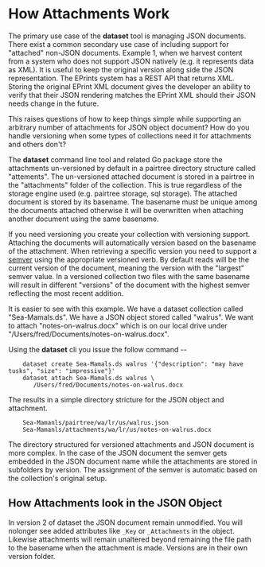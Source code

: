 How Attachments Work
====================

The primary use case of the __dataset__ tool is managing JSON documents. There exist a common secondary use case of including support for \"attached\" non-JSON documents. Example 1, when we harvest content from a system who does not support JSON natively (e.g. it represents data as XML). It is useful to keep the original version along side the JSON representation. The EPrints system has a REST API that returns XML. Storing the original EPrint XML document gives the developer an ability to verify that their JSON rendering matches the EPrint XML should their JSON needs change in the future.

This raises questions of how to keep things simple while supporting an arbitrary number of attachments for JSON object document?  How do you handle versioning when some types of collections need it for attachments and others don\'t?

The __dataset__ command line tool and related Go package store the attachments un-versioned by default in a pairtree directory  structure called "attements". The un-versioned attached document is stored in a pairtree in the "attachments" folder of the  collection. This is true regardless of the storage engine used (e.g. pairtree storage, sql storage). The attached document is stored by its basename. The basename must be unique among the documents attached otherwise it will be overwritten when attaching  another document using the same basename.

If you need versioning you create your collection with versioning support. Attaching the documents will automatically version based on the basename of the attachment. When retrieving a specific version you need to support a [semver](https://semver.org) using the appropriate versioned verb.  By default reads will be the current version of the document, meaning the version with the "largest" semver value. In a versioned collection two files with the same basename will result in different "versions" of the document with the highest semver reflecting the most recent addition.

It is easier to see with this example. We have a dataset collection called \"Sea-Mamals.ds\". We have a JSON object stored called \"walrus\". We want to attach \"notes-on-walrus.docx\" which is on our local drive under \"/Users/fred/Documents/notes-on-walrus.docx\".

Using the __dataset__ cli you issue the follow command \--

```shell
    dataset create Sea-Mamals.ds walrus '{"description": "may have tusks", "size": "impressive"}'
    dataset attach Sea-Mamals.ds walrus \
       /Users/fred/Documents/notes-on-walrus.docx
```

The results in a simple directory stricture for the JSON object and attachment.

        Sea-Mamanls/pairtree/wa/lr/us/walrus.json
        Sea-Mamanls/attachments/wa/lr/us/notes-on-walrus.docx

The directory structured for versioned attachments and JSON document is more complex. In the case of the JSON document the semver  gets embedded in the JSON document name while the attachments are stored in subfolders by version. The assignment of the semver is automatic based on the collection's original setup.


How Attachments look in the JSON Object
---------------------------------------

In version 2 of dataset the JSON document remain unmodified. You will nolonger see added attributes like `_Key` or `_Attachments`  in the object. Likewise attachments will remain unaltered beyond remaining the file path to the basename when the attachment is made. Versions are in their own version folder.
